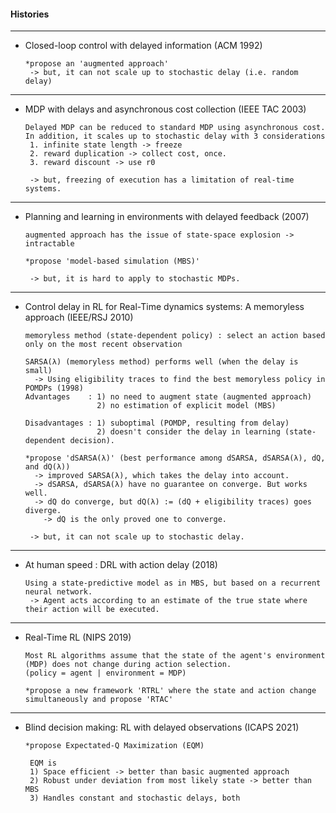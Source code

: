 #### Histories

---

- Closed-loop control with delayed information (ACM 1992)

      *propose an 'augmented approach'
       -> but, it can not scale up to stochastic delay (i.e. random delay)

---

- MDP with delays and asynchronous cost collection (IEEE TAC 2003)

      Delayed MDP can be reduced to standard MDP using asynchronous cost.
      In addition, it scales up to stochastic delay with 3 considerations
       1. infinite state length -> freeze
       2. reward duplication -> collect cost, once.
       3. reward discount -> use r0
  
       -> but, freezing of execution has a limitation of real-time systems.

---

- Planning and learning in environments with delayed feedback (2007)

      augmented approach has the issue of state-space explosion -> intractable
  
      *propose 'model-based simulation (MBS)'

       -> but, it is hard to apply to stochastic MDPs.

---

- Control delay in RL for Real-Time dynamics systems: A memoryless approach (IEEE/RSJ 2010)

      memoryless method (state-dependent policy) : select an action based only on the most recent observation 

      SARSA(λ) (memoryless method) performs well (when the delay is small)
        -> Using eligibility traces to find the best memoryless policy in POMDPs (1998)
      Advantages    : 1) no need to augment state (augmented approach)
                      2) no estimation of explicit model (MBS)
  
      Disadvantages : 1) suboptimal (POMDP, resulting from delay)
                      2) doesn't consider the delay in learning (state-dependent decision).

      *propose 'dSARSA(λ)' (best performance among dSARSA, dSARSA(λ), dQ, and dQ(λ))
        -> improved SARSA(λ), which takes the delay into account.
        -> dSARSA, dSARSA(λ) have no guarantee on converge. But works well. 
        -> dQ do converge, but dQ(λ) := (dQ + eligibility traces) goes diverge.
          -> dQ is the only proved one to converge.

       -> but, it can not scale up to stochastic delay.

---
  
- At human speed : DRL with action delay (2018)      

      Using a state-predictive model as in MBS, but based on a recurrent neural network.
       -> Agent acts according to an estimate of the true state where their action will be executed. 

---
      
- Real-Time RL (NIPS 2019)

      Most RL algorithms assume that the state of the agent's environment (MDP) does not change during action selection.
      (policy = agent | environment = MDP)

      *propose a new framework 'RTRL' where the state and action change simultaneously and propose 'RTAC'

---

- Blind decision making: RL with delayed observations (ICAPS 2021)


      *propose Expectated-Q Maximization (EQM)

       EQM is
       1) Space efficient -> better than basic augmented approach 
       2) Robust under deviation from most likely state -> better than MBS
       3) Handles constant and stochastic delays, both 
       





    
  


      

  
  
      
